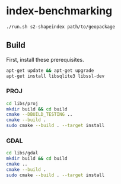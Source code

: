 # index-benchmarking

```bash
./run.sh s2-shapeindex path/to/geopackage
```

## Build

First, install these prerequisites.

```bash
apt-get update && apt-get upgrade
apt-get install libsqlite3 libssl-dev
```

### PROJ

```bash
cd libs/proj
mkdir build && cd build
cmake --DBUILD_TESTING ..
cmake --build .
sudo cmake --build . --target install
```

### GDAL

```bash
cd libs/gdal
mkdir build && cd build
cmake ..
cmake --build .
sudo cmake --build . --target install
```

